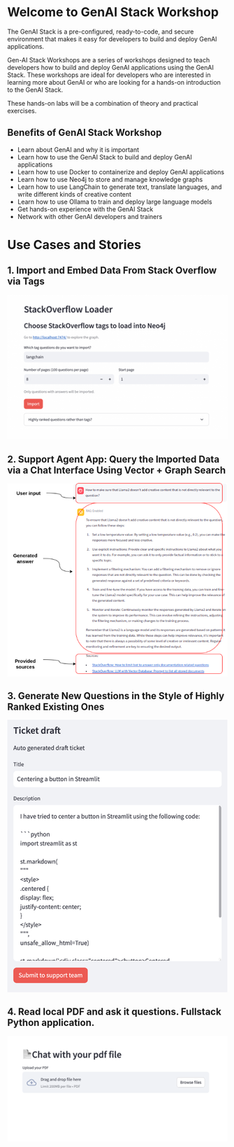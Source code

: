 # Welcome to GenAI Stack Workshop

The GenAI Stack is a pre-configured, ready-to-code, and secure environment that makes it easy for developers to build and deploy GenAI applications.

Gen-AI Stack Workshops are a series of workshops designed to teach developers how to build and deploy GenAI applications using the GenAI Stack. These workshops are ideal for developers who are interested in learning more about GenAI or who are looking for a hands-on introduction to the GenAI Stack.

These hands-on labs will be a combination of theory and practical exercises.

## Benefits of GenAI Stack Workshop

- Learn about GenAI and why it is important
- Learn how to use the GenAI Stack to build and deploy GenAI applications
- Learn how to use Docker to containerize and deploy GenAI applications
- Learn how to use Neo4j to store and manage knowledge graphs
- Learn how to use LangChain to generate text, translate languages, and write different kinds of creative content
- Learn how to use Ollama to train and deploy large language models
- Get hands-on experience with the GenAI Stack
- Network with other GenAI developers and trainers

# Use Cases and Stories

## 1. Import and Embed Data From Stack Overflow via Tags

![My Image](stackoverflow.png)

## 2. Support Agent App: Query the Imported Data via a Chat Interface Using Vector + Graph Search

![image](vector-graph-search.png)

## 3. Generate New Questions in the Style of Highly Ranked Existing Ones

![Image](ranked.png)

## 4. Read local PDF and ask it questions. Fullstack Python application.

![Image](pdf.png)


